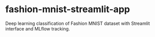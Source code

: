 # fashion-mnist-streamlit-app
Deep learning classification of Fashion MNIST dataset with Streamlit interface and MLflow tracking.

